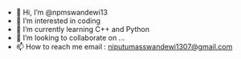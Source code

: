 - 👋 Hi, I’m @npmswandewi13
- 👀 I’m interested in coding
- 🌱 I’m currently learning C++ and Python
- 💞️ I’m looking to collaborate on ...
- 📫 How to reach me email : niputumasswandewi1307@gmail.com

<!---
NiPutuMasSwandewi1307/NiPutuMasSwandewi1307 is a ✨ special ✨ repository because its `README.md` (this file) appears on your GitHub profile.
You can click the Preview link to take a look at your changes.
--->
